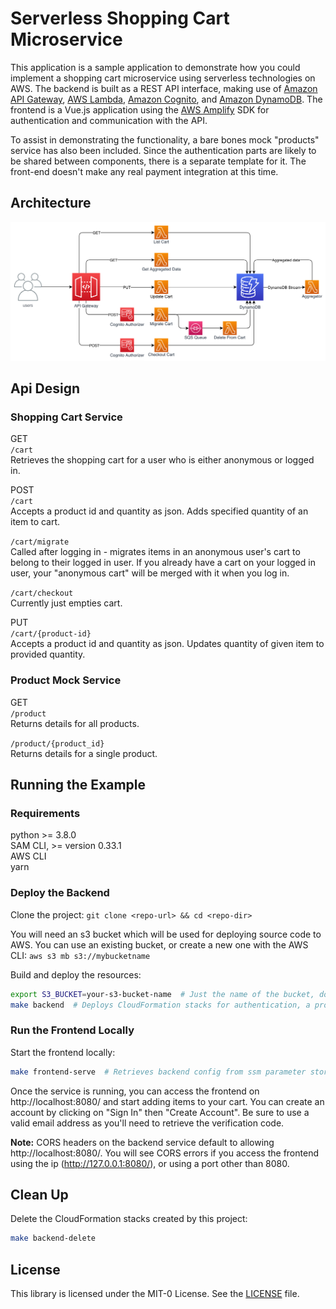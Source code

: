 # Serverless Shopping Cart Microservice

This application is a sample application to demonstrate how you could implement a shopping cart microservice using serverless technologies on AWS. The backend is built as a REST API interface, making use of [Amazon API Gateway](https://aws.amazon.com/api-gateway/), [AWS Lambda](https://aws.amazon.com/lambda/), [Amazon Cognito](https://aws.amazon.com/cognito/), and [Amazon DynamoDB](https://aws.amazon.com/dynamodb/). The frontend is a Vue.js application using the [AWS Amplify](https://aws-amplify.github.io/) SDK for authentication and communication with the API.

To assist in demonstrating the functionality, a bare bones mock "products" service has also been included. Since the authentication parts are likely to be shared between components, there is a separate template for it. The front-end doesn't make any real payment integration at this time.

## Architecture

![Architecture Diagram](./architecture.png)

## Api Design

### Shopping Cart Service

GET  
`/cart`  
Retrieves the shopping cart for a user who is either anonymous or logged in.  

POST  
`/cart`  
Accepts a product id and quantity as json. Adds specified quantity of an item to cart.  

`/cart/migrate`  
Called after logging in - migrates items in an anonymous user's cart to belong to their logged in user. If you already have a cart on your logged in user, your "anonymous cart" will be merged with it when you log in.

`/cart/checkout`  
Currently just empties cart.

PUT  
`/cart/{product-id}`  
Accepts a product id and quantity as json. Updates quantity of given item to provided quantity.  

### Product Mock Service

GET  
`/product`  
Returns details for all products.  

`/product/{product_id}`  
Returns details for a single product.  

## Running the Example

### Requirements

python >= 3.8.0  
SAM CLI, >= version 0.33.1  
AWS CLI  
yarn  

### Deploy the Backend

Clone the project: `git clone <repo-url> && cd <repo-dir>`

You will need an s3 bucket which will be used for deploying source code to AWS. You can use an existing bucket, or create a new one with the AWS CLI:  `aws s3 mb s3://mybucketname`

Build and deploy the resources:  
``` bash
export S3_BUCKET=your-s3-bucket-name  # Just the name of the bucket, don't include "s3://"
make backend  # Deploys CloudFormation stacks for authentication, a product mock service and the shopping cart service.  
```

### Run the Frontend Locally

Start the frontend locally:  
``` bash
make frontend-serve  # Retrieves backend config from ssm parameter store to a .env file, then starts service.  
```

Once the service is running, you can access the frontend on http://localhost:8080/ and start adding items to your cart. You can create an account by clicking on "Sign In" then "Create Account". Be sure to use a valid email address as you'll need to retrieve the verification code.

**Note:** CORS headers on the backend service default to allowing http://localhost:8080/. You will see CORS errors if you access the frontend using the ip (http://127.0.0.1:8080/), or using a port other than 8080.  

## Clean Up
Delete the CloudFormation stacks created by this project:
``` bash
make backend-delete
```

## License

This library is licensed under the MIT-0 License. See the [LICENSE](LICENSE) file.  
